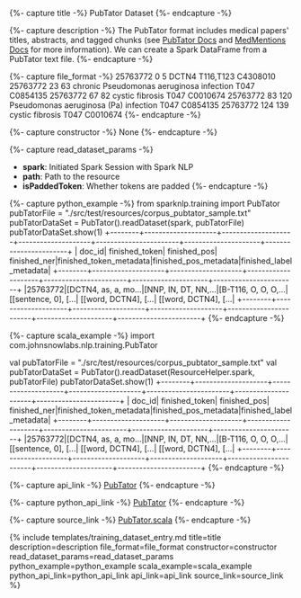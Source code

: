 {%- capture title -%}
PubTator Dataset
{%- endcapture -%}

{%- capture description -%}
The PubTator format includes medical papers' titles, abstracts, and tagged chunks (see [PubTator Docs](http://bioportal.bioontology.org/ontologies/EDAM?p=classes&conceptid=format_3783) and [MedMentions Docs](http://github.com/chanzuckerberg/MedMentions) for more information). We can create a Spark DataFrame from a PubTator text file.
{%- endcapture -%}

{%- capture file_format -%}
25763772        0       5       DCTN4   T116,T123       C4308010
25763772        23      63      chronic Pseudomonas aeruginosa infection        T047    C0854135
25763772        67      82      cystic fibrosis T047    C0010674
25763772        83      120     Pseudomonas aeruginosa (Pa) infection   T047    C0854135
25763772        124     139     cystic fibrosis T047    C0010674
{%- endcapture -%}

{%- capture constructor -%}
None
{%- endcapture -%}

{%- capture read_dataset_params -%}
- **spark**: Initiated Spark Session with Spark NLP
- **path**: Path to the resource
- **isPaddedToken**: Whether tokens are padded
{%- endcapture -%}

{%- capture python_example -%}
from sparknlp.training import PubTator
pubTatorFile = "./src/test/resources/corpus_pubtator_sample.txt"
pubTatorDataSet = PubTator().readDataset(spark, pubTatorFile)
pubTatorDataSet.show(1)
+--------+--------------------+--------------------+--------------------+-----------------------+---------------------+-----------------------+
|  doc_id|      finished_token|        finished_pos|        finished_ner|finished_token_metadata|finished_pos_metadata|finished_label_metadata|
+--------+--------------------+--------------------+--------------------+-----------------------+---------------------+-----------------------+
|25763772|[DCTN4, as, a, mo...|[NNP, IN, DT, NN,...|[B-T116, O, O, O,...|   [[sentence, 0], [...| [[word, DCTN4], [...|   [[word, DCTN4], [...|
+--------+--------------------+--------------------+--------------------+-----------------------+---------------------+-----------------------+
{%- endcapture -%}

{%- capture scala_example -%}
import com.johnsnowlabs.nlp.training.PubTator

val pubTatorFile = "./src/test/resources/corpus_pubtator_sample.txt"
val pubTatorDataSet = PubTator().readDataset(ResourceHelper.spark, pubTatorFile)
pubTatorDataSet.show(1)
+--------+--------------------+--------------------+--------------------+-----------------------+---------------------+-----------------------+
|  doc_id|      finished_token|        finished_pos|        finished_ner|finished_token_metadata|finished_pos_metadata|finished_label_metadata|
+--------+--------------------+--------------------+--------------------+-----------------------+---------------------+-----------------------+
|25763772|[DCTN4, as, a, mo...|[NNP, IN, DT, NN,...|[B-T116, O, O, O,...|   [[sentence, 0], [...| [[word, DCTN4], [...|   [[word, DCTN4], [...|
+--------+--------------------+--------------------+--------------------+-----------------------+---------------------+-----------------------+
{%- endcapture -%}

{%- capture api_link -%}
[PubTator](/api/com/johnsnowlabs/nlp/training/PubTator.html)
{%- endcapture -%}

{%- capture python_api_link -%}
[PubTator](/api/python/reference/autosummary/sparknlp.training.PubTator.html)
{%- endcapture -%}

{%- capture source_link -%}
[PubTator.scala](https://github.com/JohnSnowLabs/spark-nlp/tree/master/src/main/scala/com/johnsnowlabs/nlp/training/PubTator.scala)
{%- endcapture -%}

{% include templates/training_dataset_entry.md
title=title
description=description
file_format=file_format
constructor=constructor
read_dataset_params=read_dataset_params
python_example=python_example
scala_example=scala_example
python_api_link=python_api_link
api_link=api_link
source_link=source_link
%}